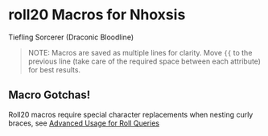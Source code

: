 # roll20 Macros for Nhoxsis 
Tiefling Sorcerer (Draconic Bloodline)


> NOTE: Macros are saved as multiple lines for clarity.  Move `{{` to the previous line (take care of the required space between each attribute) for best results.

## Macro Gotchas!
Roll20 macros require special character replacements when nesting curly braces, see [Advanced Usage for Roll Queries](https://wiki.roll20.net/Macros#Advanced_Usage_for_Roll_Queries)
